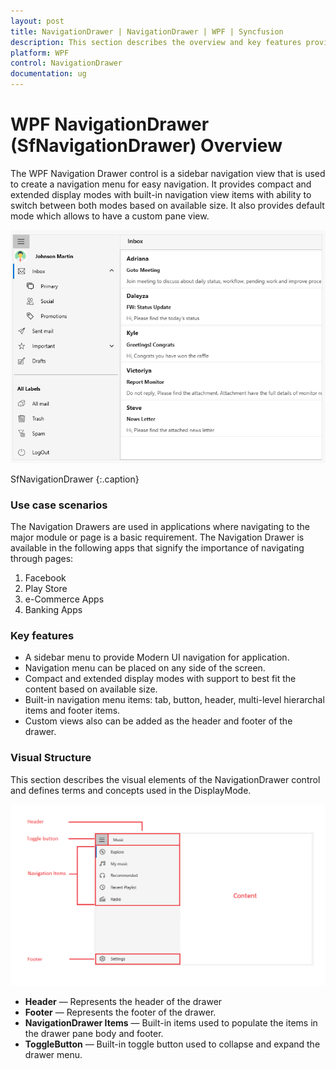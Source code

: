 ```yaml
---
layout: post
title: NavigationDrawer | NavigationDrawer | WPF | Syncfusion
description: This section describes the overview and key features provided on the WPF platform in the SfNavigationDrawer. 
platform: WPF
control: NavigationDrawer
documentation: ug
---
```


# WPF NavigationDrawer (SfNavigationDrawer) Overview

The WPF Navigation Drawer control is a sidebar navigation view that is used to create a navigation menu for easy navigation. It provides compact and extended display modes with built-in navigation view items with ability to switch between both modes based on available size. It also provides default mode which allows to have a custom pane view.

![Overview image of NavigationDrawer](Overview_images/Overview_img1.png) 
                                              
SfNavigationDrawer
{:.caption}

### Use case scenarios

The Navigation Drawers are used in applications where navigating to the major module or page is a basic requirement. The Navigation Drawer is available in the following apps that signify the importance of navigating through pages:

1. Facebook
2. Play Store
3. e-Commerce Apps
4. Banking Apps

### Key features

* A sidebar menu to provide Modern UI navigation for application. 
* Navigation menu can be placed on any side of the screen.
* Compact and extended display modes with support to best fit the content based on available size. 
* Built-in navigation menu items: tab, button, header, multi-level hierarchal items and footer items. 
* Custom views also can be added as the header and footer of the drawer.


### Visual Structure

This section describes the visual elements of the NavigationDrawer control and defines terms and concepts used in the DisplayMode.

![VisualStructure](Overview_images/VisualStructure.png)


* **Header** —  Represents the header of the drawer 
* **Footer** — Represents the footer of the drawer. 
* **NavigationDrawer Items** — Built-in items used to populate the items in the drawer pane body and footer.
* **ToggleButton** — Built-in toggle button used to collapse and expand the drawer menu. 